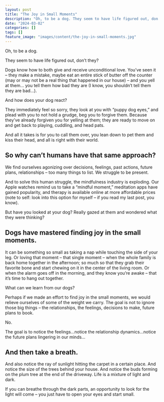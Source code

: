 ```yaml
---
layout: post
title: "The Joy in Small Moments"
description: "Oh, to be a dog. They seem to have life figured out, don’t they? Dogs know how to both give and receive unconditional love. You’ve seen it – they make a mistake, maybe eat an entire stick of butter off the counter"
date: "2024-03-02"
categories: []
tags: []
feature_image: "images/content/the-joy-in-small-moments.jpg"
---
```


Oh, to be a dog.

They seem to have life figured out, don’t they?

Dogs know how to both give and receive unconditional love. You’ve seen it – they make a mistake,
maybe eat an entire stick of butter off the counter (may or may not be a real thing that happened in our
house) – and you yell at them… you tell them how bad they are (I know, you shouldn’t tell them they are
bad…).

And how does your dog react?

They immediately feel so sorry, they look at you with “puppy dog eyes,” and plead with you to not hold
a grudge, beg you to forgive them. Because they’ve already forgiven you for yelling at them; they are
ready to move on and get back to playing, cuddling, and head pats.

And all it takes is for you to call them over, you lean down to pet them and kiss their head, and all is
right with their world.

## So why can’t humans have that same approach?

We find ourselves agonizing over decisions, feelings, past actions, future plans, relationships – too many
things to list. We struggle to be present.

And to solve this human struggle, the mindfulness industry is exploding. Our Apple watches remind us to
take a “mindful moment,” meditation apps have gained popularity, and therapy is available online at
more affordable prices (note to self: look into this option for myself – if you read my last post, you
know).

But have you looked at your dog? Really gazed at them and wondered what they were thinking?

## Dogs have mastered finding joy in the small moments.

It can be something so small as taking a nap while touching the side of your leg. Or loving that moment –
that single moment – when the whole family is back home together in the afternoon; so much so that
they grab their favorite bone and start chewing on it in the center of the living room. Or when the alarm
goes off in the morning, and they know you’re awake – that it’s time to hang out together.

What can we learn from our dogs?

Perhaps if we made an effort to find joy in the small moments, we would relieve ourselves of some of
the weight we carry. The goal is not to ignore those big things – the relationships, the feelings, decisions
to make, future plans to book.

No.

The goal is to notice the feelings…notice the relationship dynamics…notice the future plans lingering in
our minds...

## And then take a breath.

And also notice the ray of sunlight hitting the carpet in a certain place. And notice the size of the trees
behind your house. And notice the buds forming on the plum tree at the end of the driveway.
Life is a mixture of light and dark.

If you can breathe through the dark parts, an opportunity to look for the light will come – you just have to
open your eyes and start small.
